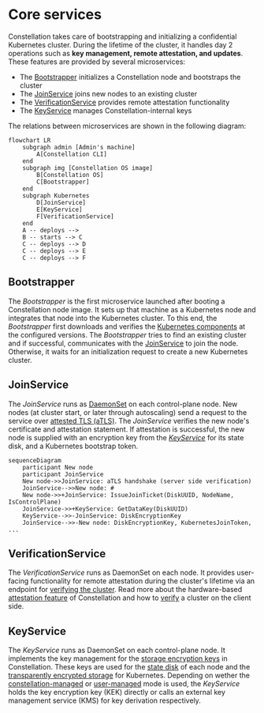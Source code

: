 # Core services

Constellation takes care of bootstrapping and initializing a confidential Kubernetes cluster.
During the lifetime of the cluster, it handles day 2 operations such as **key management, remote attestation, and updates**.
These features are provided by several microservices:

- The [Bootstrapper](microservices.md#bootstrapper) initializes a Constellation node and bootstraps the cluster
- The [JoinService](microservices.md#joinservice) joins new nodes to an existing cluster
- The [VerificationService](microservices.md#verificationservice) provides remote attestation functionality
- The [KeyService](microservices.md#keyservice) manages Constellation-internal keys

The relations between microservices are shown in the following diagram:

```mermaid
flowchart LR
    subgraph admin [Admin's machine]
        A[Constellation CLI]
    end
    subgraph img [Constellation OS image]
        B[Constellation OS]
        C[Bootstrapper]
    end
    subgraph Kubernetes
        D[JoinService]
        E[KeyService]
        F[VerificationService]
    end
    A -- deploys -->
    B -- starts --> C
    C -- deploys --> D
    C -- deploys --> E
    C -- deploys --> F
```

## Bootstrapper

The _Bootstrapper_ is the first microservice launched after booting a Constellation node image.
It sets up that machine as a Kubernetes node and integrates that node into the Kubernetes cluster.
To this end, the _Bootstrapper_ first downloads and verifies the [Kubernetes components](https://kubernetes.io/docs/concepts/overview/components/) at the configured versions.
The _Bootstrapper_ tries to find an existing cluster and if successful, communicates with the [JoinService](microservices.md#joinservice) to join the node.
Otherwise, it waits for an initialization request to create a new Kubernetes cluster.

## JoinService

The _JoinService_ runs as [DaemonSet](https://kubernetes.io/docs/concepts/workloads/controllers/daemonset/) on each control-plane node.
New nodes (at cluster start, or later through autoscaling) send a request to the service over [attested TLS (aTLS)](../old/attestation.md#attested-tls-atls).
The _JoinService_ verifies the new node's certificate and attestation statement.
If attestation is successful, the new node is supplied with an encryption key from the [_KeyService_](microservices.md#keyservice) for its state disk, and a Kubernetes bootstrap token.

```mermaid
sequenceDiagram
    participant New node
    participant JoinService
    New node->>JoinService: aTLS handshake (server side verification)
    JoinService-->>New node: #
    New node->>+JoinService: IssueJoinTicket(DiskUUID, NodeName, IsControlPlane)
    JoinService->>+KeyService: GetDataKey(DiskUUID)
    KeyService-->>-JoinService: DiskEncryptionKey
    JoinService-->>-New node: DiskEncryptionKey, KubernetesJoinToken, ...
```

## VerificationService

The _VerificationService_ runs as DaemonSet on each node.
It provides user-facing functionality for remote attestation during the cluster's lifetime via an endpoint for [verifying the cluster](../old/attestation.md#cluster-attestation).
Read more about the hardware-based [attestation feature](../old/attestation.md) of Constellation and how to [verify](../../workflows/verify-cluster.md) a cluster on the client side.

## KeyService

The _KeyService_ runs as DaemonSet on each control-plane node.
It implements the key management for the [storage encryption keys](../old/keys.md#storage-encryption) in Constellation. These keys are used for the [state disk](../old/images.md#state-disk) of each node and the [transparently encrypted storage](../old/encrypted-storage.md) for Kubernetes.
Depending on wether the [constellation-managed](../old/keys.md#constellation-managed-key-management) or [user-managed](../old/keys.md#user-managed-key-management) mode is used, the _KeyService_ holds the key encryption key (KEK) directly or calls an external key management service (KMS) for key derivation respectively.
